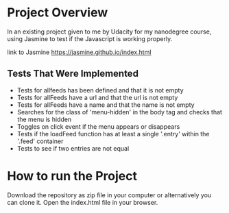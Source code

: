 #   Project Overview

In an existing project given to me by Udacity for my nanodegree course, using Jasmine to test if the Javascript is working properly. 
 
 link to Jasmine https://jasmine.github.io/index.html

##  Tests That Were Implemented

* Tests for allfeeds has been defined and that it is not empty 
* Tests for allFeeds have a url and that the url is not empty
* Tests for allFeeds have a name and that the name is not empty 
* Searches for the class of 'menu-hidden' in the body tag and checks that the menu is hidden
* Toggles on click event if the menu appears or disappears
* Tests if the loadFeed function has at least a single '.entry' within the '.feed' container
* Tests to see if two entries are not equal

#   How to run the Project
Download the repository as zip file in your computer or alternatively you can clone it.
Open the index.html file in your browser.



